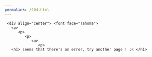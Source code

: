 ```yaml
---
permalink: /404.html
---
```


<html>
  <head>
<link rel="stylesheet" type="text/css" href="style.css">
    <meta charset="UTF-8"> <title> 中枢神経刺激薬！˚₊˙ ゜♡ </title>
    <meta name="viewport" content="width=device-width, initial-scale=1.0">
  </head>
  <body>
    
     <div align="center"> <font face="Tahoma">
       <p>
          <p>
             <p>
                <p>
                   <p>
       <h1> seems that there's an error, try another page ! :< </h1>
